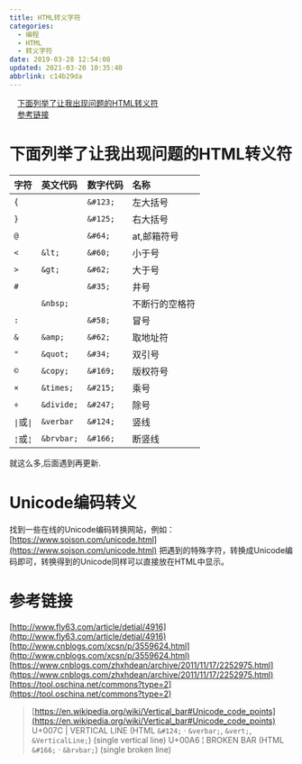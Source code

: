 ```yaml
---
title: HTML转义字符
categories: 
  - 编程
  - HTML
  - 转义字符
date: 2019-03-28 12:54:08
updated: 2021-03-20 10:35:40
abbrlink: c14b29da
---
```

<div id='my_toc'><a href="/blog/c14b29da/#下面列举了让我出现问题的HTML转义符" class="header_1">下面列举了让我出现问题的HTML转义符</a>&nbsp;<br><a href="/blog/c14b29da/#参考链接" class="header_1">参考链接</a>&nbsp;<br></div>
<style>.header_1{margin-left: 1em;}.header_2{margin-left: 2em;}.header_3{margin-left: 3em;}.header_4{margin-left: 4em;}.header_5{margin-left: 5em;}.header_6{margin-left: 6em;}</style>
<!--more-->
<script>if (navigator.platform.search('arm')==-1){document.getElementById('my_toc').style.display = 'none';}var e,p = document.getElementsByTagName('p');while (p.length>0) {e = p[0];e.parentElement.removeChild(e);}</script>

<!--end-->
# 下面列举了让我出现问题的HTML转义符

|字符|英文代码|数字代码|名称|
|:--|:--|:--|:--|
|`{`||`&#123;`|左大括号|
|`}`||`&#125;`|右大括号|
|`@`||`&#64;`|at,邮箱符号|
|`<`|`&lt;`|`&#60;`|小于号|
|`>`|`&gt;`|`&#62;`|大于号|
|`#`||`&#35;`|井号|
|` `|`&nbsp;`||不断行的空格符|
|`:`||`&#58;`|冒号|
|`&`|`&amp;`|`&#62;`|取地址符|
|`"`|`&quot;`|`&#34;`|双引号|
|`©`|`&copy;`|`&#169;`|版权符号|
|`×`|`&times;`|`&#215;`|乘号|
|`÷`|`&divide;`|`&#247;`|除号|
|<code>&#124;</code>或<code>&verbar;</code>|`&verbar`|`&#124;`|竖线|
|<code>&brvbar;</code>或<code>&#166;</code>|`&brvbar;`|`&#166;`|断竖线|

就这么多,后面遇到再更新.
# Unicode编码转义
找到一些在线的Unicode编码转换网站，例如：[https://www.sojson.com/unicode.html](https://www.sojson.com/unicode.html)
把遇到的特殊字符，转换成Unicode编码即可，转换得到的Unicode同样可以直接放在HTML中显示。

# 参考链接
[http://www.fly63.com/article/detial/4916](http://www.fly63.com/article/detial/4916)
[http://www.cnblogs.com/xcsn/p/3559624.html](http://www.cnblogs.com/xcsn/p/3559624.html)
[https://www.cnblogs.com/zhxhdean/archive/2011/11/17/2252975.html](https://www.cnblogs.com/zhxhdean/archive/2011/11/17/2252975.html)
[https://tool.oschina.net/commons?type=2](https://tool.oschina.net/commons?type=2)

> [https://en.wikipedia.org/wiki/Vertical_bar#Unicode_code_points](https://en.wikipedia.org/wiki/Vertical_bar#Unicode_code_points)
> U+007C | VERTICAL LINE (HTML `&#124;` · `&verbar;`, `&vert;`, `&VerticalLine;`) (single vertical line)
> U+00A6 ¦ BROKEN BAR (HTML `&#166;` · `&brvbar;`) (single broken line)
